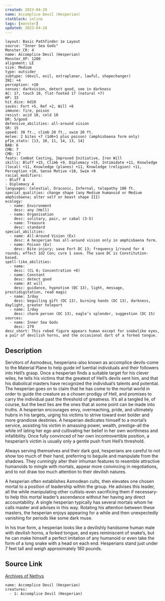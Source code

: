 ```yaml
---
created: 2023-04-28
name: Accomplice Devil (Hesperian)
statblock: inline
tags: [monster]
updated: 2023-04-28
---
```

```statblock
layout: Basic Pathfinder 1e Layout
source: "Inner Sea Gods"
Monster_CR: 4
name: Accomplice Devil (Hesperian)
Monster_XP: 1200
alignment: LE
size: Medium
type: outsider
subtype: (devil, evil, extraplanar, lawful, shapechanger)
INI: +4
perception: +10
senses: darkvision, detect good, see in darkness
AC: 17, touch 10, flat-footed 17 (natural +7)
HP: 33
hit_dice: 6d10
saves: Fort +5, Ref +2, Will +8
immune: fire, poison
resist: acid 10, cold 10
DR: 5/good
defensive_abilities: all-around vision
SR: 15
speed: 30 ft., climb 20 ft., swim 20 ft.
melee: 2 bites +7 (1d6+1 plus poison) (amphisbaena form only)
pf1e_stats: [13, 10, 11, 14, 13, 14]
BAB: 6
CMB: 7
CMD: 17
feats: Combat Casting, Improved Initiative, Iron Will
skills: Bluff +15, Climb +9, Diplomacy +15, Intimidate +11, Knowledge (local) +11, Knowledge (planes) +11, Knowledge (religion) +11, Perception +10, Sense Motive +10, Swim +9
racial_modifiers:
- Bluff 4
- Diplomacy 4
languages: Celestial, Draconic, Infernal, telepathy 100 ft.
special_qualities: change shape (any Medium humanoid or Medium amphisbaena; alter self or beast shape III)
ecology:
  - name: Environment
    desc: any (Hell)
  - name: Organisation
    desc: solitary, pair, or cabal (3-5)
  - name: Treasure
    desc: standard
special_abilities:
  - name: All-Around Vision (Ex)
    desc: A hesperian has all-around vision only in amphisbaena form.
  - name: Poison (Ex)
    desc: Bite-injury; save Fort DC 13; frequency 1/round for 4 rounds; effect 1d2 Con; cure 1 save. The save DC is Constitution-based.
spell-like_abilities:
  - name:
    desc: (CL 6; Concentration +8)
  - name: Constant
    desc: detect good
  - name: At will
    desc: guidance, hypnotism (DC 13), light, message, prestidigitation, read magic
  - name: 3/day
    desc: beguiling gift (DC 13), burning hands (DC 13), darkness, daylight, greater teleport
  - name: 1/day
    desc: charm person (DC 13), eagle’s splendor, suggestion (DC 15)
sources:
  - name: Inner Sea Gods
    desc: 279
desc_short: This robed figure appears human except for snakelike eyes, a pair of devilish horns, and the occasional dart of a forked tongue.
```
## Description
Servitors of Asmodeus, hesperians-also known as accomplice devils-come to the Material Plane to help guide inf luential individuals and their followers into Hell’s grasp. Once a hesperian finds a suitable target for his clever wiles, he tells his victims that the greatest of Hell’s devils sent him, and that his diabolical masters have recognized the individual’s talents and potential. The hesperian goes on to claim that he has come to the mortal world in order to guide the creature as a chosen prodigy of Hell, and promises to carry the individual past the threshold of greatness. It’s all a tangled lie, of course, but the best lies are the ones that at some point can be made into truths. A hesperian encourages envy, overreaching, pride, and ultimately hubris in his targets, urging his victims to strive toward ever bolder and more grandiose destinies. A hesperian dedicates himself to a mortal’s service, assisting his victim in amassing power, wealth, prestige-all the while inf lating her ego and cultivating her belief in her own worthiness and infallibility. Once fully convinced of her own incontrovertible position, a hesperian’s victim is usually only a gentle push from Hell’s threshold.

Always serving themselves and their dark god, hesperians are careful to not show too much of their hand, preferring to beguile and manipulate from the shadows. They cunningly alter their inhuman features to resemble attractive humanoids to mingle with mortals, appear more convincing in negotiations, and to not draw too much attention to their devilish natures.

A hesperian often establishes Asmodean cults, then elevates one chosen mortal to a position of leadership within the group. He advises this leader, all the while manipulating other cultists-even sacrificing them if necessary-to help this mortal leader’s ascendance without her having any direct accountability. A single hesperian typically has several mortals whom he calls master and advises in this way. Rotating his attention between these masters, the hesperian enjoys appearing for a while and then unexpectedly vanishing for periods like some dark muse.

In his true form, a hesperian looks like a devilishly handsome human male with devilish horns, a forked tongue, and eyes reminiscent of snake’s, but he can make himself a perfect imitation of any humanoid or even take the form of a long snake with a head on each end. Hesperians stand just under 7 feet tall and weigh approximately 180 pounds.
## Source Link
[Archives of Nethys](https://aonprd.com/MonsterDisplay.aspx?ItemName=Accomplice%20Devil%20(Hesperian))
```encounter-table
name: Accomplice Devil (Hesperian)
creatures:
  - 1: Accomplice Devil (Hesperian)
```
